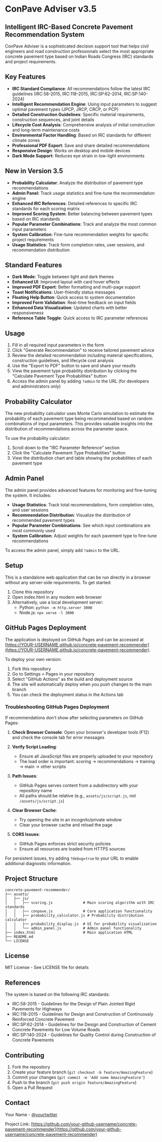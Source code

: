# ConPave Adviser v3.5

## Intelligent IRC-Based Concrete Pavement Recommendation System

ConPave Adviser is a sophisticated decision support tool that helps civil engineers and road construction professionals select the most appropriate concrete pavement type based on Indian Roads Congress (IRC) standards and project requirements.

## Key Features

- **IRC Standard Compliance**: All recommendations follow the latest IRC guidelines (IRC:58-2015, IRC:118-2015, IRC:SP:62-2014, IRC:SP:140-2024)
- **Intelligent Recommendation Engine**: Using input parameters to suggest optimal pavement types (JPCP, JRCP, CRCP, or PCP)
- **Detailed Construction Guidelines**: Specific material requirements, construction sequences, and joint details
- **Lifecycle Cost Analysis**: Comprehensive analysis of initial construction and long-term maintenance costs
- **Environmental Factor Handling**: Based on IRC standards for different climate zones
- **Professional PDF Export**: Save and share detailed recommendations
- **Responsive Design**: Works on desktop and mobile devices
- **Dark Mode Support**: Reduces eye strain in low-light environments

## New in Version 3.5

- **Probability Calculator**: Analyze the distribution of pavement type recommendations
- **Admin Panel**: Track usage statistics and fine-tune the recommendation engine
- **Enhanced IRC References**: Detailed references to specific IRC standards for each scoring matrix
- **Improved Scoring System**: Better balancing between pavement types based on IRC standards
- **Popular Parameter Combinations**: Track and analyze the most common input parameters
- **System Calibration**: Fine-tune recommendation weights for specific project requirements
- **Usage Statistics**: Track form completion rates, user sessions, and recommendation distribution

## Standard Features

- **Dark Mode**: Toggle between light and dark themes
- **Enhanced UI**: Improved layout with card hover effects
- **Improved PDF Export**: Better formatting and multi-page support
- **Toast Notifications**: User-friendly status messages
- **Floating Help Button**: Quick access to system documentation
- **Improved Form Validation**: Real-time feedback on input fields
- **Enhanced Data Visualization**: Updated charts with better responsiveness
- **Reference Table Toggle**: Quick access to IRC parameter references

## Usage

1. Fill in all required input parameters in the form
2. Click "Generate Recommendation" to receive tailored pavement advice
3. Review the detailed recommendation including material specifications, construction guidelines, and lifecycle cost analysis
4. Use the "Export to PDF" button to save and share your results
5. View the pavement type probability distribution by clicking the "Calculate Pavement Type Probabilities" button
6. Access the admin panel by adding `?admin` to the URL (for developers and administrators only)

## Probability Calculator

The new probability calculator uses Monte Carlo simulation to estimate the probability of each pavement type being recommended based on random combinations of input parameters. This provides valuable insights into the distribution of recommendations across the parameter space.

To use the probability calculator:
1. Scroll down to the "IRC Parameter Reference" section
2. Click the "Calculate Pavement Type Probabilities" button
3. View the distribution chart and table showing the probabilities of each pavement type

## Admin Panel

The admin panel provides advanced features for monitoring and fine-tuning the system. It includes:

- **Usage Statistics**: Track total recommendations, form completion rates, and user sessions
- **Recommendation Distribution**: Visualize the distribution of recommended pavement types
- **Popular Parameter Combinations**: See which input combinations are most commonly used
- **System Calibration**: Adjust weights for each pavement type to fine-tune recommendations

To access the admin panel, simply add `?admin` to the URL.

## Setup

This is a standalone web application that can be run directly in a browser without any server-side requirements. To get started:

1. Clone this repository
2. Open index.html in any modern web browser
3. Alternatively, use a local development server:
   - Python: `python -m http.server 3000`
   - Node.js: `npx serve -l 3000`

## GitHub Pages Deployment

The application is deployed on GitHub Pages and can be accessed at [https://YOUR-USERNAME.github.io/concrete-pavement-recommender](https://YOUR-USERNAME.github.io/concrete-pavement-recommender).

To deploy your own version:
1. Fork this repository
2. Go to Settings > Pages in your repository
3. Select "GitHub Actions" as the build and deployment source
4. The site will automatically deploy when you push changes to the main branch
5. You can check the deployment status in the Actions tab

### Troubleshooting GitHub Pages Deployment

If recommendations don't show after selecting parameters on GitHub Pages:

1. **Check Browser Console**: Open your browser's developer tools (F12) and check the console tab for error messages
   
2. **Verify Script Loading**: 
   - Ensure all JavaScript files are properly uploaded to your repository
   - The load order is important: scoring → recommendations → training → main → other scripts
   
3. **Path Issues**:
   - GitHub Pages serves content from a subdirectory with your repository name
   - All paths should be relative (e.g., `assets/js/script.js`, not `/assets/js/script.js`)
   
4. **Clear Browser Cache**: 
   - Try opening the site in an incognito/private window
   - Clear your browser cache and reload the page
   
5. **CORS Issues**:
   - GitHub Pages enforces strict security policies
   - Ensure all resources are loaded from HTTPS sources

For persistent issues, try adding `?debug=true` to your URL to enable additional diagnostic information.

## Project Structure

```
concrete-pavement-recommender/
├── assets/
│   ├── js/
│   │   ├── scoring.js              # Main scoring algorithm with IRC standards
│   │   ├── conpave.js              # Core application functionality
│   │   ├── probability_calculator.js # Probability distribution calculator
│   │   ├── probability_display.js  # UI for probability visualization
│   │   └── admin_panel.js          # Admin panel functionality
├── index.html                      # Main application HTML
├── README.md
└── LICENSE
```

## License

MIT License - See LICENSE file for details

## References

The system is based on the following IRC standards:
- IRC:58-2015 - Guidelines for the Design of Plain Jointed Rigid Pavements for Highways
- IRC:118-2015 - Guidelines for Design and Construction of Continuously Reinforced Concrete Pavement
- IRC:SP:62-2014 - Guidelines for the Design and Construction of Cement Concrete Pavements for Low Volume Roads
- IRC:SP:140-2024 - Guidelines for Quality Control during Construction of Concrete Pavements

## Contributing

1. Fork the repository
2. Create your feature branch (`git checkout -b feature/AmazingFeature`)
3. Commit your changes (`git commit -m 'Add some AmazingFeature'`)
4. Push to the branch (`git push origin feature/AmazingFeature`)
5. Open a Pull Request

## Contact

Your Name - [@yourtwitter](https://twitter.com/yourtwitter)

Project Link: [https://github.com/your-github-username/concrete-pavement-recommender](https://github.com/your-github-username/concrete-pavement-recommender) 
